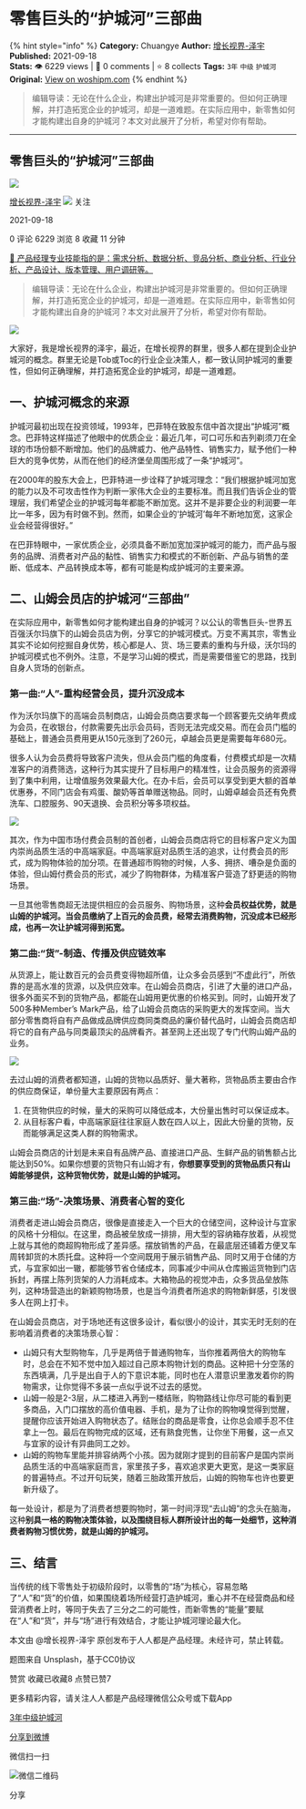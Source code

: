 # 零售巨头的“护城河”三部曲
{% hint style="info" %}
**Category:** Chuangye
**Author:** [增长视界-泽宇](https://www.woshipm.com/u/1239516)
**Published:** 2021-09-18  
**Stats:** 👁️ 6229 views | 💬 0 comments | ⭐ 8 collects
**Tags:** `3年` `中级` `护城河`
**Original:** [View on woshipm.com](https://www.woshipm.com/chuangye/5141172.html)
{% endhint %}
> 编辑导读：无论在什么企业，构建出护城河是非常重要的。但如何正确理解，并打造拓宽企业的护城河，却是一道难题。在实际应用中，新零售如何才能构建出自身的护城河？本文对此展开了分析，希望对你有帮助。

---

## 零售巨头的“护城河”三部曲

[![](https://image.woshipm.com/wp-files/2021/09/9mFuTNkgPFcEwuIk6hSs.jpg!/both/72x72)](https://www.woshipm.com/u/1239516)

[增长视界-泽宇](https://www.woshipm.com/u/1239516) ![](https://static.woshipm.com/tag/1101_1@2x.png) 关注

2021-09-18

0 评论 6229 浏览 8 收藏 11 分钟

[🔗 产品经理专业技能指的是：需求分析、数据分析、竞品分析、商业分析、行业分析、产品设计、版本管理、用户调研等。](https://ke.qidianla.com/courses/90pm)

> 编辑导读：无论在什么企业，构建出护城河是非常重要的。但如何正确理解，并打造拓宽企业的护城河，却是一道难题。在实际应用中，新零售如何才能构建出自身的护城河？本文对此展开了分析，希望对你有帮助。

![](https://image.woshipm.com/wp-files/2021/09/ZyzpsF9bTMPqpvpukcmh.jpg)

大家好，我是增长视界的泽宇，最近，在增长视界的群里，很多人都在提到企业护城河的概念。群里无论是Tob或Toc的行业企业决策人，都一致认同护城河的重要性，但如何正确理解，并打造拓宽企业的护城河，却是一道难题。

## 一、护城河概念的来源

护城河最初出现在投资领域，1993年，巴菲特在致股东信中首次提出“护城河”概念。巴菲特这样描述了他眼中的优质企业：最近几年，可口可乐和吉列剃须刀在全球的市场份额不断增加。他们的品牌威力、他产品特性、销售实力，赋予他们一种巨大的竞争优势，从而在他们的经济堡垒周围形成了一条“护城河”。

在2000年的股东大会上，巴菲特进一步诠释了护城河理念：“我们根据护城河加宽的能力以及不可攻击性作为判断一家伟大企业的主要标准。而且我们告诉企业的管理层，我们希望企业的护城河每年都能不断加宽。这并不是非要企业的利润要一年比一年多，因为有时做不到。然而，如果企业的‘护城河’每年不断地加宽，这家企业会经营得很好。”

在巴菲特眼中，一家优质企业，必须具备不断加宽加深护城河的能力，而产品与服务的品牌、消费者对产品的黏性、销售实力和模式的不断创新、产品与销售的垄断、低成本、产品转换成本等，都有可能是构成护城河的主要来源。

## 二、山姆会员店的护城河“三部曲”

在实际应用中，新零售如何才能构建出自身的护城河？以公认的零售巨头-世界五百强沃尔玛旗下的山姆会员店为例，分享它的护城河模式。万变不离其宗，零售业其实不论如何挖掘自身优势，核心都是人、货、场三要素的重构与升级，沃尔玛的护城河模式也不例外。注意，不是学习山姆的模式，而是需要借鉴它的思路，找到自身人货场的创新点。

### 第一曲:“人”-重构经营会员，提升沉没成本

作为沃尔玛旗下的高端会员制商店，山姆会员商店要求每一个顾客要先交纳年费成为会员，在收银台，付款需要先出示会员码，否则无法完成交易。而在会员门槛的基础上，普通会员费用更从150元涨到了260元，卓越会员更是需要每年680元。

很多人认为会员费将导致客户流失，但从会员门槛的角度看，付费模式却是一次精准客户的消费筛选，这种行为其实提升了目标用户的精准性，让会员服务的资源得到了集中利用，让增值服务效果最大化。在办卡后，会员可以享受到更大额的首单优惠券，不同门店会有鸡蛋、酸奶等首单赠送物品。同时，山姆卓越会员还有免费洗车、口腔服务、90天退换、会员积分等多项权益。

![](https://image.woshipm.com/wp-files/2021/09/KFco8SD9y6WqMD5SZW2s.jpg)

其次，作为中国市场付费会员制的首创者，山姆会员商店将它的目标客户定义为国内崇尚品质生活的中高端家庭。中高端家庭对品质生活的追求，让付费会员的形式，成为购物体验的加分项。在普通超市购物的时候，人多、拥挤、嘈杂是负面的体验，但山姆付费会员的形式，减少了购物群体，为精准客户营造了舒更适的购物场景。

一旦其他零售商超无法提供相应的会员服务、购物场景，这种****会员权益优势，就是山姆的护城河。当会员缴纳了上百元的会员费，经常去消费购物，沉没成本已经形成，也再一次让护城河得到拓宽。****

### 第二曲:“货”-制造、传播及供应链效率

从货源上，能让数百元的会员费变得物超所值，让众多会员感到“不虚此行”，所依靠的是高水准的货源，以及供应效率。在山姆会员商店，引进了大量的进口产品，很多外面买不到的货物产品，都能在山姆用更优惠的价格买到。同时，山姆开发了500多种Member’s Mark产品，给了山姆会员商店的采购更大的发挥空间。当大部分零售商将自有产品做成品牌供应商同类商品的廉价替代品时，山姆会员商店却将它的自有产品与同类最顶尖的品牌看齐。甚至网上还出现了专门代购山姆产品的业务。

![](https://image.woshipm.com/wp-files/2021/09/GAcWynkZEitbnJidbHcU.jpg)

去过山姆的消费者都知道，山姆的货物以品质好、量大著称，货物品质主要由合作的供应商保证，单份量大主要原因有两点：

1.  在货物供应的时候，量大的采购可以降低成本，大份量出售时可以保证成本。
2.  从目标客户看，中高端家庭往往家庭人数在四人以上，因此大份量的货物，反而能够满足这类人群的购物需求。

山姆会员商店的计划是未来自有品牌产品、直接进口产品、生鲜产品的销售额占比能达到50%。如果你想要的货物只有山姆才有，****你想要享受到的货物品质只有山姆能够提供，这种货物优势，就是山姆的护城河。****

### 第三曲:“场”-决策场景、消费者心智的变化

消费者走进山姆会员商店，很像是直接走入一个巨大的仓储空间，这种设计与宜家的风格十分相似。在这里，商品被垒放成一排排，用大型的容纳箱存放着，从视觉上就与其他的商超购物形成了差异感。摆放销售的产品，在最底层还铺着方便叉车周转卸货的木质托盘。这种将一个空间既用于展示销售产品、同时又用于仓储的方式，与宜家如出一辙，都能够节省仓储成本，同事减少中间从仓库搬运货物到门店拆封，再摆上陈列货架的人力消耗成本。大箱物品的视觉冲击，众多货品垒放陈列，这种场营造出的新颖购物场景，也是当今消费者所追求的购物新鲜感，引发很多人在网上打卡。

在山姆会员商店，对于场地还有这很多设计，看似很小的设计，其实无时无刻的在影响着消费者的决策场景心智：

*   山姆只有大型购物车，几乎是两倍于普通购物车，当你推着两倍大的购物车时，总会在不知不觉中加入超过自己原本购物计划的商品。这种把十分空荡的东西填满，几乎是出自于人的下意识本能，同时也在人潜意识里激发着你的购物需求，让你觉得不多装一点似乎说不过去的感觉。
*   山姆一般是2-3层，从二楼进入再到一楼结账，购物路线让你尽可能的看到更多商品，入门口摆放的高价值电器、手机，是为了让你的购物嗅觉得到觉醒，提醒你应该开始进入购物状态了。结账台的商品是零食，让你总会顺手忍不住拿上一包。最后在购物完成的区域，还有熟食兜售，让你坐下用餐，这一点又与宜家的设计有异曲同工之妙。
*   山姆的购物车里能并排容纳两个小孩。因为就刚才提到的目前客户是国内崇尚品质生活的中高端家庭而言，家里孩子多，喜欢追求更大更宽，是这一类家庭的普遍特点。不过开句玩笑，随着三胎政策开放后，山姆的购物车也许也要更新升级了。

每一处设计，都是为了消费者想要购物时，第一时间浮现“去山姆”的念头在脑海，这种****别具一格的购物决策体验，以及围绕目标人群所设计出的每一处细节，这种消费者购物习惯优势，就是山姆的护城河。****

## 三、结言

当传统的线下零售处于初级阶段时，以零售的“场”为核心，容易忽略了“人”和“货”的价值，如果围绕着场所经营打造护城河，重心并不在经营商品和经营消费者上时，等同于失去了三分之二的可能性，而新零售的“能量”要赋在“人”和“货”，并与“场”进行有效结合，才能让护城河理论最大化。

本文由 @增长视界-泽宇 原创发布于人人都是产品经理。未经许可，禁止转载。

题图来自 Unsplash，基于CC0协议

赞赏 收藏已收藏8 点赞已赞7

更多精彩内容，请关注人人都是产品经理微信公众号或下载App

[3年](https://www.woshipm.com/tag/3%e5%b9%b4)[中级](https://www.woshipm.com/tag/%e4%b8%ad%e7%ba%a7)[护城河](https://www.woshipm.com/tag/%e6%8a%a4%e5%9f%8e%e6%b2%b3)

[分享到微博](https://service.weibo.com/share/share.php?appkey=2775287854&title=零售巨头的“护城河”三部曲&url=https://www.woshipm.com/chuangye/5141172.html&pic=https://image.woshipm.com/wp-files/2021/09/ZyzpsF9bTMPqpvpukcmh.jpg)

微信扫一扫

![微信二维码](https://api.pwmqr.com/qrcode/create/?url=https://www.woshipm.com/chuangye/5141172.html)

分享